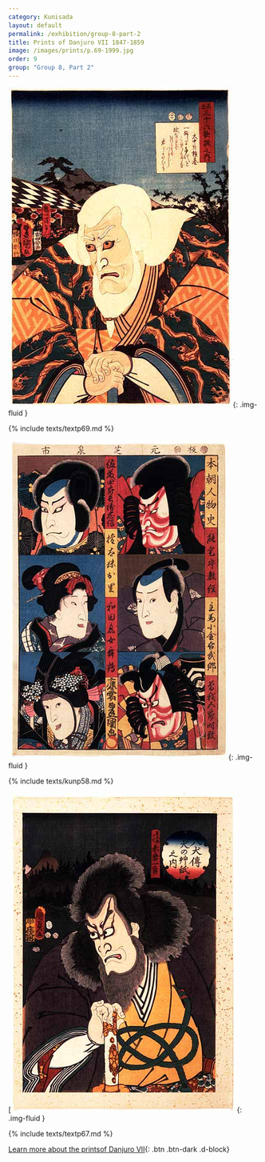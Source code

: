 ```yaml
---
category: Kunisada
layout: default
permalink: /exhibition/group-8-part-2
title: Prints of Danjuro VII 1847-1859
image: /images/prints/p.69-1999.jpg
order: 9
group: "Group 8, Part 2"
---
```

![Kunisada Image](/images/prints/p.69-1999.jpg){: .img-fluid }

{% include texts/textp69.md %}

![Kunisada Image](/images/prints/p.58-1999.jpg){: .img-fluid }

{% include texts/kunp58.md %}

[![Kunisada Image](/images/prints/p.67-1999.jpg){: .img-fluid }

{% include texts/textp67.md %}


[Learn more about the printsof Danjuro VII](/context/textE){: .btn .btn-dark .d-block}
